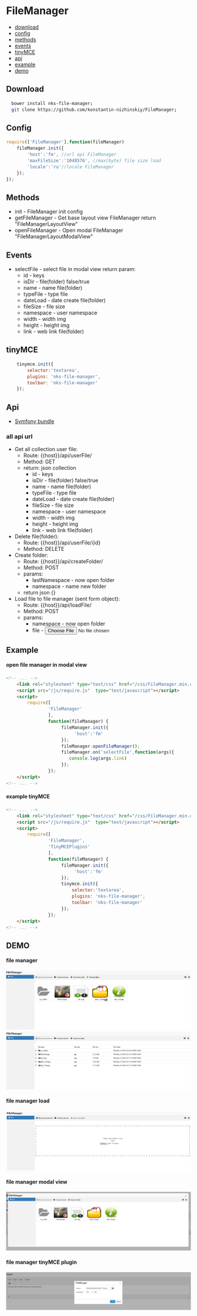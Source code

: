FileManager
===========
 * [download](#Download)
 * [config](#Config)
 * [methods](#Methods)
 * [events](#Methods)
 * [tinyMCE](#tinyMCE)
 * [api](#Api)
 * [example](#Example)
 * [demo](#DEMO)
 

## Download
```sh
  bower install nks-file-manager;
  git clone https://github.com/konstantin-nizhinskiy/FileManager;
```
## Config
```js
require(['FileManager'],function(fileManager)
    fileManager.init({
        'host':'fm', //url api FileManager
        'maxFileSize':'1048576', //max(byte) file size load
        'locale':'ru'//locale FileManager
    });
});
```
## Methods
 * init - FileManager init config
 * getFileManager - Get base layout view FileManager  return "FileManagerLayoutView"
 * openFileManager - Open modal FileManager "FileManagerLayoutModalView"

## Events 
 * selectFile - select file in modal view return param:
    * id - keys
    * isDir - file(folder) false/true
    * name - name file(folder) 
    * typeFile - type file
    * dateLoad - date create file(folder)
    * fileSize - file size
    * namespace - user namespace
    * width - width img
    * height - height img
    * link - web link file(folder)

## tinyMCE
```js
    tinymce.init({
        selector:'textarea',
        plugins: 'nks-file-manager',
        toolbar: 'nks-file-manager'
    });
```
## Api
   * [Symfony bundle](https://github.com/konstantin-nizhinskiy/FileManagerBundle)
### all api url
 * Get all collection user file:
    * Route:   {{host}}/api/userFile/
    * Method:  GET
    * return: json collection
        * id - keys
        * isDir - file(folder) false/true
        * name - name file(folder) 
        * typeFile - type file
        * dateLoad - date create file(folder)
        * fileSize - file size
        * namespace - user namespace
        * width - width img
        * height - height img
        * link - web link file(folder)
 * Delete file(folder):
    * Route:   {{host}}/api/userFile/{id}
    * Method:  DELETE
 * Create folder:
    * Route:   {{host}}/api/createFolder/
    * Method:  POST
    * params: 
      * lastNamespace - now open folder
      * namespace - name new folder
    * return json {}
 * Load file to file manager (sent form object):
    * Route:   {{host}}/api/loadFile/
    * Method:  POST
    * params:
        * namespace - now open folder
        * file - <input type="file">
## Example
#### open file manager in modal view 
```html
<!-- ... -->
    <link rel="stylesheet" type="text/css" href="/css/FileManager.min.css">
    <script src="/js/require.js"  type="text/javascript"></script>
    <script>
        require([
                'FileManager'
                ],
                function(fileManager) {
                     fileManager.init({
                          'host':'fm'
                     });
                     fileManager.openFileManager();
                     fileManager.on('selectFile',function(args){
                        console.log(args.link)
                     });
                });
    </script>
<!-- ... -->    
```
#### example tinyMCE 
```html
<!-- ... -->
    <link rel="stylesheet" type="text/css" href="/css/FileManager.min.css">
    <script src="/js/require.js"  type="text/javascript"></script>
    <script>
        require([
                'FileManager',
                'TinyMCEPlugins'
                ],
                function(fileManager) {
                     fileManager.init({
                          'host':'fm'
                     });
                     tinymce.init({
                         selector:'textarea',
                         plugins: 'nks-file-manager',
                         toolbar: 'nks-file-manager'
                     });
                });
    </script>
<!-- ... -->    
```

## DEMO
#### file manager
![Alt text](/doc/menu.png)
![Alt text](/doc/th.png)
#### file manager load
![Alt text](/doc/loadFile.png)
#### file manager modal view
![Alt text](/doc/modal.png)
#### file manager tinyMCE plugin
![Alt text](/doc/tinyMCE.png)

